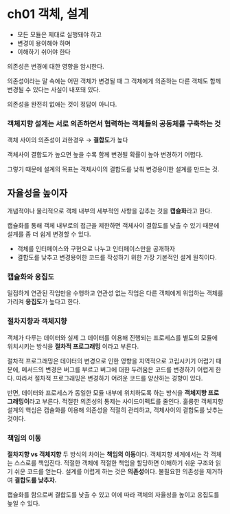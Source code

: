 # ch01 객체, 설계

- 모든 모듈은 제대로 실행돼야 하고
- 변경이 용이해야 하며
- 이해하기 쉬어야 한다

의존성은 변경에 대한 영향을 암시한다.

의존성이라는 말 속에는 어떤 객체가 변경될 때 그 객체에게 의존하는 다른 객체도 함께 변경될 수 있다는 사실이 내포돼 있다.

의존성을 완전히 없애는 것이 정답이 아니다.

### 객체지향 설계는 서로 의존하면서 협력하는 객체들의 공동체를 구축하는 것

객체 사이의 의존성이 과한경우 → **결합도**가 높다

객체사이 결합도가 높으면 높을 수록 함께 변경될 확률이 높아 변경하기 어렵다.

그렇기 때문에 설계의 목표는 객체사이의 결합도를 낮춰 변경용이한 설계를 만드는 것.

## 자율성을 높이자

개념적이나 물리적으로 객체 내부의 세부적인 사항을 감추는 것을 **캡슐화**라고 한다.

캡슐화를 통해 객체 내부로의 접근을 제한하면 객체사이 결합도를 낮출 수 있기 때문에 설계를 좀 더 쉽게 변경할 수 있다.

- 객체를 인터페이스와 구현으로 나누고 인터페이스만을 공개하자
- 결합도를 낮추고 변경용이한 코드를 작성하기 위한 가장 기본적인 설계 원칙이다.

### 캡슐화와 응집도

밀접하게 연관된 작업만을 수행하고 연관성 없는 작업은 다른 객체에게 위임하는 객체를 가리켜 **응집도**가 높다고 한다.

### 절차지향과 객체지향

객체가 다루는 데이터와 실제 그 데이터를 이용해 진행되는 프로세스를 별도의 모듈에 위치시키는 방식을 **절차적 프로그래밍** 이라고 부른다.

절차적 프로그래밍은 데이터의 변경으로 인한 영향을 지역적으로 고립시키기 어렵기 때문에, 메서드의 변경은 버그를 부르고 버그에 대한 두려움은 코드를 변경하기 어렵게 한다. 따라서 절차적 프로그래밍은 변경하기 어려운 코드를 양산하는 경향이 있다.

반면, 데이터와 프로세스가 동일한 모듈 내부에 위치하도록 하는 방식을 **객체지향 프로그래밍이**라고 부른다. 적절한 의존성의 통제는 사이드이펙트를 줄인다. 훌륭한 객체지향설계의 핵심은 캡슐화를 이용해 의존성을 적절히 관리하고, 객체사이의 결합도를 낮추는 것이다.

### 책임의 이동

**절차지향 vs 객체지향** 두 방식의 차이는 **책임의 이동**이다. 객체지향 세계에서는 각 객체는 스스로를 책임진다. 적절한 객체에 적절한 책임을 할당하면 이해하기 쉬운 구조와 읽기 쉬운 코드를 얻는다. 설계를 어렵게 하는 것은 **의존성**이다. 불필요한 의존성을 제거하여 **결합도를 낮추자.**

캡슐화를 함으로써 결합도를 낮출 수 있고 이에 따라 객체의 자율성을 높이고 응집도를 높일 수 있다.
